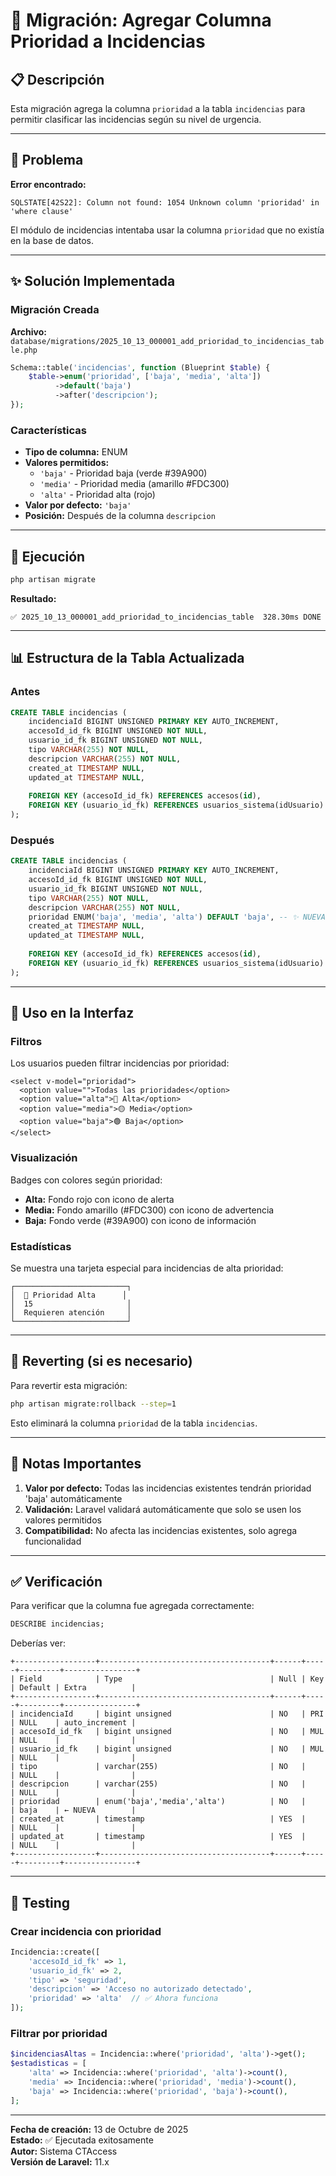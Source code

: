 # 🔧 Migración: Agregar Columna Prioridad a Incidencias

## 📋 Descripción

Esta migración agrega la columna `prioridad` a la tabla `incidencias` para permitir clasificar las incidencias según su nivel de urgencia.

---

## 🎯 Problema

**Error encontrado:**
```
SQLSTATE[42S22]: Column not found: 1054 Unknown column 'prioridad' in 'where clause'
```

El módulo de incidencias intentaba usar la columna `prioridad` que no existía en la base de datos.

---

## ✨ Solución Implementada

### Migración Creada

**Archivo:** `database/migrations/2025_10_13_000001_add_prioridad_to_incidencias_table.php`

```php
Schema::table('incidencias', function (Blueprint $table) {
    $table->enum('prioridad', ['baja', 'media', 'alta'])
          ->default('baja')
          ->after('descripcion');
});
```

### Características

- **Tipo de columna:** ENUM
- **Valores permitidos:** 
  - `'baja'` - Prioridad baja (verde #39A900)
  - `'media'` - Prioridad media (amarillo #FDC300)
  - `'alta'` - Prioridad alta (rojo)
- **Valor por defecto:** `'baja'`
- **Posición:** Después de la columna `descripcion`

---

## 🚀 Ejecución

```bash
php artisan migrate
```

**Resultado:**
```
✅ 2025_10_13_000001_add_prioridad_to_incidencias_table  328.30ms DONE
```

---

## 📊 Estructura de la Tabla Actualizada

### Antes
```sql
CREATE TABLE incidencias (
    incidenciaId BIGINT UNSIGNED PRIMARY KEY AUTO_INCREMENT,
    accesoId_id_fk BIGINT UNSIGNED NOT NULL,
    usuario_id_fk BIGINT UNSIGNED NOT NULL,
    tipo VARCHAR(255) NOT NULL,
    descripcion VARCHAR(255) NOT NULL,
    created_at TIMESTAMP NULL,
    updated_at TIMESTAMP NULL,
    
    FOREIGN KEY (accesoId_id_fk) REFERENCES accesos(id),
    FOREIGN KEY (usuario_id_fk) REFERENCES usuarios_sistema(idUsuario)
);
```

### Después
```sql
CREATE TABLE incidencias (
    incidenciaId BIGINT UNSIGNED PRIMARY KEY AUTO_INCREMENT,
    accesoId_id_fk BIGINT UNSIGNED NOT NULL,
    usuario_id_fk BIGINT UNSIGNED NOT NULL,
    tipo VARCHAR(255) NOT NULL,
    descripcion VARCHAR(255) NOT NULL,
    prioridad ENUM('baja', 'media', 'alta') DEFAULT 'baja', -- ✨ NUEVA COLUMNA
    created_at TIMESTAMP NULL,
    updated_at TIMESTAMP NULL,
    
    FOREIGN KEY (accesoId_id_fk) REFERENCES accesos(id),
    FOREIGN KEY (usuario_id_fk) REFERENCES usuarios_sistema(idUsuario)
);
```

---

## 🎨 Uso en la Interfaz

### Filtros
Los usuarios pueden filtrar incidencias por prioridad:
```vue
<select v-model="prioridad">
  <option value="">Todas las prioridades</option>
  <option value="alta">🔴 Alta</option>
  <option value="media">🟡 Media</option>
  <option value="baja">🟢 Baja</option>
</select>
```

### Visualización
Badges con colores según prioridad:
- **Alta:** Fondo rojo con icono de alerta
- **Media:** Fondo amarillo (#FDC300) con icono de advertencia
- **Baja:** Fondo verde (#39A900) con icono de información

### Estadísticas
Se muestra una tarjeta especial para incidencias de alta prioridad:
```
┌─────────────────────────┐
│  🔴 Prioridad Alta      │
│  15                     │
│  Requieren atención     │
└─────────────────────────┘
```

---

## 🔄 Reverting (si es necesario)

Para revertir esta migración:
```bash
php artisan migrate:rollback --step=1
```

Esto eliminará la columna `prioridad` de la tabla `incidencias`.

---

## 📝 Notas Importantes

1. **Valor por defecto:** Todas las incidencias existentes tendrán prioridad 'baja' automáticamente
2. **Validación:** Laravel validará automáticamente que solo se usen los valores permitidos
3. **Compatibilidad:** No afecta las incidencias existentes, solo agrega funcionalidad

---

## ✅ Verificación

Para verificar que la columna fue agregada correctamente:

```sql
DESCRIBE incidencias;
```

Deberías ver:
```
+------------------+--------------------------------------+------+-----+---------+----------------+
| Field            | Type                                 | Null | Key | Default | Extra          |
+------------------+--------------------------------------+------+-----+---------+----------------+
| incidenciaId     | bigint unsigned                      | NO   | PRI | NULL    | auto_increment |
| accesoId_id_fk   | bigint unsigned                      | NO   | MUL | NULL    |                |
| usuario_id_fk    | bigint unsigned                      | NO   | MUL | NULL    |                |
| tipo             | varchar(255)                         | NO   |     | NULL    |                |
| descripcion      | varchar(255)                         | NO   |     | NULL    |                |
| prioridad        | enum('baja','media','alta')          | NO   |     | baja    | ← NUEVA        |
| created_at       | timestamp                            | YES  |     | NULL    |                |
| updated_at       | timestamp                            | YES  |     | NULL    |                |
+------------------+--------------------------------------+------+-----+---------+----------------+
```

---

## 🧪 Testing

### Crear incidencia con prioridad
```php
Incidencia::create([
    'accesoId_id_fk' => 1,
    'usuario_id_fk' => 2,
    'tipo' => 'seguridad',
    'descripcion' => 'Acceso no autorizado detectado',
    'prioridad' => 'alta'  // ✅ Ahora funciona
]);
```

### Filtrar por prioridad
```php
$incidenciasAltas = Incidencia::where('prioridad', 'alta')->get();
$estadisticas = [
    'alta' => Incidencia::where('prioridad', 'alta')->count(),
    'media' => Incidencia::where('prioridad', 'media')->count(),
    'baja' => Incidencia::where('prioridad', 'baja')->count(),
];
```

---

**Fecha de creación:** 13 de Octubre de 2025  
**Estado:** ✅ Ejecutada exitosamente  
**Autor:** Sistema CTAccess  
**Versión de Laravel:** 11.x
